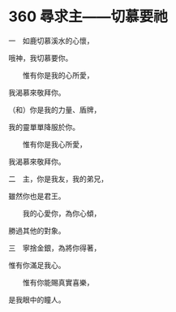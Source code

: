 # 360 尋求主——切慕要祂

一　如鹿切慕溪水的心懷，

哦神，我切慕要你。

　　惟有你是我的心所愛，

我渴慕來敬拜你。

（和）你是我的力量、盾牌，

我的靈單單降服於你。

　　惟有你是我心所愛，

我渴慕來敬拜你。

二　主，你是我友，我的弟兄，

雖然你也是君王。

　　我的心愛你，為你心傾，

勝過其他的對象。

三　寧捨金銀，為將你得著，

惟有你滿足我心。

　　惟有你能賜真實喜樂，

是我眼中的瞳人。

